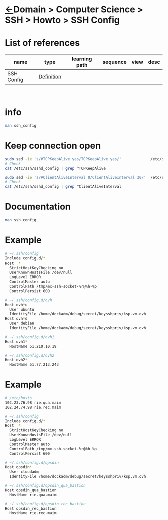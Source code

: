 <head><link rel="stylesheet" href="../../../md.css"/><script src="../../../md.js"></script></head>

[//]: #(Reference)
[Repo_Readme]:       ../list/object_list.md
[SshConfig_Whatis]:  ../whatis/sshconfig_whatis.md

# [&larr;][Repo_Readme]Domain > Computer Science > SSH > Howto > SSH Config
# List of references
|name|type|learning path|sequence|view|desc|
|-|-|-|-|-|-|
|SSH Config|[Definition][SshConfig_Whatis]|
<br>


# info
```bash
man ssh_config
```

# Keep connection open
```bash
sudo sed -ie 's/#TCPKeepAlive yes/TCPKeepAlive yes/'             /etc/ssh/sshd_config
# Check
cat /etc/ssh/sshd_config | grep ^TCPKeepAlive

sudo sed -ie 's/#ClientAliveInterval 0/ClientAliveInterval 30/'  /etc/ssh/sshd_config
# Check
cat /etc/ssh/sshd_config | grep ^ClientAliveInterval
```


# Documentation
```bash
man ssh_config
```

# Example
```bash
# ~/.ssh/config
Include config.d/*
Host  *
  StrictHostKeyChecking no
  UserKnownHostsFile /dev/null
  LogLevel ERROR
  ControlMaster auto
  ControlPath /tmp/mx-ssh-socket-%r@%h-%p
  ControlPersist 600

# ~/.ssh/config.d/ovh
Host ovh*u
  User ubuntu
  IdentityFile /home/dockadm/debug/secret/keysshpriv/ksp.vm.ovh
Host ovh*d
  User debian
  IdentityFile /home/dockadm/debug/secret/keysshpriv/ksp.vm.ovh

# ~/.ssh/config.d/ovh1
Host ovh1*
  HostName 51.210.10.19

# ~/.ssh/config.d/ovh2
Host ovh2*
  HostName 51.77.213.243
```

# Example
```bash
# /etc/hosts
102.23.76.98 rie.qua.maim
102.24.74.98 rie.rec.maim

# ~/.ssh/config
Include config.d/*
Host  *
  StrictHostKeyChecking no
  UserKnownHostsFile /dev/null
  LogLevel ERROR
  ControlMaster auto
  ControlPath /tmp/mx-ssh-socket-%r@%h-%p
  ControlPersist 600

# ~/.ssh/config.d/opsdin
Host opsdin*
  User cloudadm
  IdentityFile /home/dockadm/debug/secret/keysshpriv/ksp.vm.ovh

# ~/.ssh/config.d/opsdin_qua_bastion
Host opsdin_qua_bastion
  HostName rie.qua.maim

# ~/.ssh/config.d/opsdin_rec_bastion
Host opsdin_rec_bastion
  HostName rie.rec.maim

```